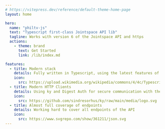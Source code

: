 ```yaml
---
# https://vitepress.dev/reference/default-theme-home-page
layout: home

hero:
  name: "philtv-js"
  text: "Typescript first-class Jointspace API lib"
  tagline: Works with version 6 of the Jointspace API and https
  actions:
    - theme: brand
      text: Get Started
      link: /lib/index.md

features:
  - title: Modern stack
    details: Fully written in Typescript, using the latest features of Node.js
    icon:
      src: https://upload.wikimedia.org/wikipedia/commons/4/4c/Typescript_logo_2020.svg
  - title: Modern HTTP Clients
    details: Using ky and Digest Auth for secure communication with the TV
    icon:
      src: https://github.com/sindresorhus/ky/raw/main/media/logo.svg
  - title: Almost full coverage of endpoints
    details: Working hard to cover all endpoints of the API
    icon:
      src: https://www.svgrepo.com/show/361211/json.svg
---
```


